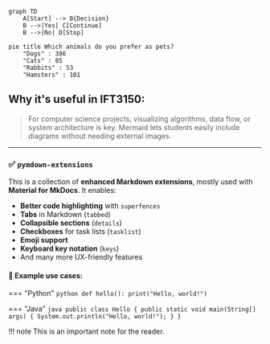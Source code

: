 ```mermaid
graph TD
    A[Start] --> B{Decision}
    B -->|Yes| C[Continue]
    B -->|No| D[Stop]
```

```mermaid
pie title Which animals do you prefer as pets?
    "Dogs" : 386
    "Cats" : 85
    "Rabbits" : 53
    "Hamsters" : 101
```

## Why it's useful in IFT3150:
> For computer science projects, visualizing algorithms, data flow, or system architecture is key. Mermaid lets students easily include diagrams without needing external images.

---

### ✅ `pymdown-extensions`

This is a collection of **enhanced Markdown extensions**, mostly used with **Material for MkDocs**. It enables:

- **Better code highlighting** with `superfences`
- **Tabs** in Markdown (`tabbed`)
- **Collapsible sections** (`details`)
- **Checkboxes** for task lists (`tasklist`)
- **Emoji support**
- **Keyboard key notation** (`keys`)
- And many more UX-friendly features

#### 🔧 Example use cases:

=== "Python"
    ```python
    def hello():
        print("Hello, world!")
    ```

=== "Java"
    ```java
    public class Hello {
        public static void main(String[] args) {
            System.out.println("Hello, world!");
        }
    }
    ```

!!! note
This is an important note for the reader.

